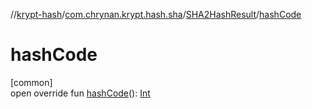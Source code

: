 //[krypt-hash](../../../index.md)/[com.chrynan.krypt.hash.sha](../index.md)/[SHA2HashResult](index.md)/[hashCode](hash-code.md)

# hashCode

[common]\
open override fun [hashCode](hash-code.md)(): [Int](https://kotlinlang.org/api/latest/jvm/stdlib/kotlin/-int/index.html)
